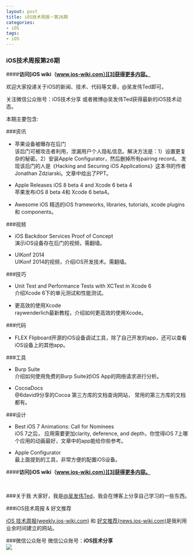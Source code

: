 ```yaml
---
layout: post   
title: iOS技术周报－第26期        
categories: 
- iOS   
tags:     
- iOS
---    
```


### iOS技术周报第26期


####**访问[iOS wiki（www.ios-wiki.com）][3]获得更多内容。**


欢迎大家投递关于iOS的新闻、技术、代码等文章，@吴发伟Ted即可。

关注微信公众账号：iOS技术分享 或者微博@吴发伟Ted获得最新的iOS技术动态。


本期主要包含:

###资讯

* 苹果设备被曝存在后门  
该后门可被攻击者利用，泄漏用户个人隐私信息。解决方法是：1）设置更复杂的秘密。2）安装Apple Configurator，然后删掉所有pairing record。	发现该后门的人是《Hacking and Securing iOS Applications》这本书的作者Jonathan Zdziarski。文章中给出了PPT。

* Apple Releases iOS 8 beta 4 and Xcode 6 beta 4   
苹果发布iOS 8 beta 4和 Xcode 6 beta4。

* Awesome iOS
  精选的iOS frameworks, libraries, tutorials, xcode plugins 和 components。

###视频

* iOS Backdoor Services Proof of Concept  
演示iOS设备存在后门的视频，需翻墙。

* UIKonf 2014  
  UIKonf 2014的视频，介绍iOS开发技术。需翻墙。


###技巧

* Unit Test and Performance Tests with XCTest in Xcode 6  
介绍Xcode 6下的单元测试和性能测试。

* 更高效的使用Xcode  
raywenderlich最新教程，介绍如何更高效的使用Xcode。


  

###代码

* FLEX
Flipboard开源的iOS设备调试工具，除了自己开发的app，还可以查看iOS设备上的其他app。
 


###工具

* Burp Suite    
介绍如何使用免费的Burp Suite对iOS App的网络请求进行分析。

* CocoaDocs  
@6david9分享的Cocoa 第三方库的文档查询网站， 常用的第三方库的文档都有。


###设计

* Best iOS 7 Animations: Call for Nominees  
  iOS 7之后， 应用需要更加clarity, deference, and depth，你觉得iOS 7上哪个应用的动画最好，文章中的app能给你些参考。  

 
* Apple Configurator  
   最上面提到的工具，非常方便的配置iOS设备。


####**访问[iOS wiki（www.ios-wiki.com）][3]获得更多内容。**


<br>

###关于我
大家好，我是[@吴发伟Ted](http://weibo.com/wufawei)，我会在博客上分享自己学习的一些东西。

###iOS技术周报 & 好文推荐

[iOS 技术周报(weekly.ios-wiki.com)][7] 和 [好文推荐(news.ios-wiki.com)][5]是我利用业余时间建立的网站。

###微信公众账号
微信公众账号：**iOS技术分享**  
![](http://farm3.staticflickr.com/2826/10855679484_56b7429bd6_m.jpg)



<br/>

[1]:http://news.ios-wiki.com
[2]:http://weekly.ios-wiki.com/issues/26
[3]:http://www.ios-wiki.com
[5]:http://news.ios-wiki.com
[7]:http://weekly.ios-wiki.com
